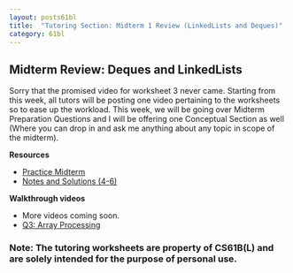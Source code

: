 ```yaml
---
layout: posts61bl
title:  "Tutoring Section: Midterm 1 Review (LinkedLists and Deques)"
category: 61bl
---
```


## Midterm Review: Deques and LinkedLists

Sorry that the promised video for worksheet 3 never came. Starting from this week, all tutors will be posting one video pertaining to the worksheets so to ease up the workload. This week, we will be going over Midterm Preparation Questions and I will be offering one Conceptual Section as well (Where you can drop in and ask me anything about any topic in scope of the midterm).

**Resources**
- [Practice Midterm](/assets/docs/WorksheetMT1.pdf)
- [Notes and Solutions (4-6)](/assets/docs/WorksheetMT1Notes.pdf)

**Walkthrough videos**
- More videos coming soon.
- [Q3: Array Processing](https://www.youtube.com/watch?v=p8YNmRzqy_c&feature=emb_logo)

### Note: The tutoring worksheets are property of CS61B(L) and are solely intended for the purpose of personal use.
